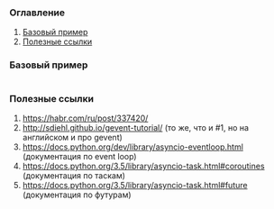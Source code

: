 ### Оглавление
1. [Базовый пример](#example)
2. [Полезные ссылки](#links)

### Базовый пример <a name="example"></a>
```python
```

### Полезные ссылки <a name="links"></a>
1. https://habr.com/ru/post/337420/
2. http://sdiehl.github.io/gevent-tutorial/ (то же, что и #1, но на английском и про gevent)
3. https://docs.python.org/dev/library/asyncio-eventloop.html (документация по event loop)
4. https://docs.python.org/3.5/library/asyncio-task.html#coroutines (документация по таскам)
5. https://docs.python.org/3.5/library/asyncio-task.html#future (документация по футурам)
